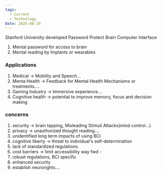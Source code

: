 ```yaml
---
tags:
  - Current
  - Technology
Date: 2025-08-19
---
```

Stanford University developed Password Protect Brain Computer Interface
1. Mental password for access to brain
2. Mental reading by Implants or wearables

### Applications
1. Medical -> Mobility and Speech...
2. Menta Health -> Feedback for Mental Health Mechanisms or treatments....
3. Gaming Industry -> Immersive experience....
4. Cognitive health -> potential to improve memory, focus and decision making
### concerns 
1. security -> brain tapping, Misleading Stimuli Attacks(mind control...)
2. privacy -> unauthorized thought reading....
3. unidentified long term impacts of using BCI
4. cognitive liberty -> threat to individual's self-determination
5. lack of standardized regulations
6. cost barriers -> limit accessibility
way fwd -
7. robust regulations, BCI specific
8. enhanced security
9. establish neurorights....